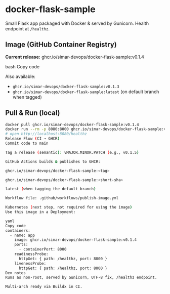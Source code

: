 ﻿# docker-flask-sample

Small Flask app packaged with Docker & served by Gunicorn. Health endpoint at `/healthz`.

## Image (GitHub Container Registry)

**Current release:**
ghcr.io/simar-devops/docker-flask-sample:v0.1.4

bash
Copy code

Also available:
- `ghcr.io/simar-devops/docker-flask-sample:v0.1.3`
- `ghcr.io/simar-devops/docker-flask-sample:latest` (on default branch when tagged)

## Pull & Run (local)

```bash
docker pull ghcr.io/simar-devops/docker-flask-sample:v0.1.4
docker run --rm -p 8080:8000 ghcr.io/simar-devops/docker-flask-sample:v0.1.4
# open http://localhost:8080/healthz
Release Flow (CI → GHCR)
Commit code to main

Tag a release (semantic): vMAJOR.MINOR.PATCH (e.g., v0.1.5)

GitHub Actions builds & publishes to GHCR:

ghcr.io/simar-devops/docker-flask-sample:<tag>

ghcr.io/simar-devops/docker-flask-sample:<short-sha>

latest (when tagging the default branch)

Workflow file: .github/workflows/publish-image.yml

Kubernetes (next step, not required for using the image)
Use this image in a Deployment:

yaml
Copy code
containers:
  - name: app
    image: ghcr.io/simar-devops/docker-flask-sample:v0.1.4
    ports:
      - containerPort: 8000
    readinessProbe:
      httpGet: { path: /healthz, port: 8000 }
    livenessProbe:
      httpGet: { path: /healthz, port: 8000 }
Dev notes
Runs as non-root, served by Gunicorn, UTF-8 fix, /healthz endpoint.

Multi-arch ready via Buildx in CI.
